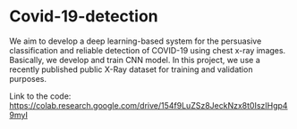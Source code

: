 # Covid-19-detection

We aim to develop a deep learning-based system for the persuasive classification and reliable detection of COVID-19 using chest x-ray images. Basically, we develop and train CNN model. In this project, we use a recently published public X-Ray dataset for training and validation purposes.

Link to the code:
https://colab.research.google.com/drive/154f9LuZSz8JeckNzx8t0IszIHgp49myI
